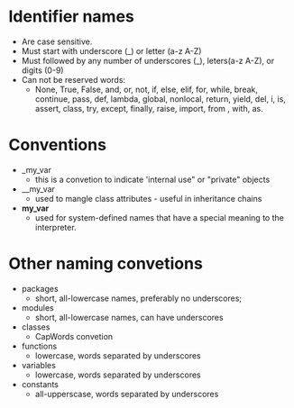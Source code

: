 # Identifier names
- Are case sensitive.
- Must start with underscore (_) or letter (a-z A-Z)
- Must followed by any number of underscores (_), leters(a-z A-Z), or digits (0-9)
- Can not be reserved words:
    - None, True, False, and, or, not, if, else, elif, for, while, break, continue, pass, def, lambda, global, nonlocal, return, yield, del, i, is, assert, class, try, except, finally, raise, import, from , with, as.

# Conventions
- _my_var
    - this is a convetion to indicate 'internal use" or "private" objects
- __my_var
    - used to mangle class attributes - useful in inheritance chains
- __my_var__
    - used for system-defined names that have a special meaning to the interpreter.

# Other naming convetions
- packages
    - short, all-lowercase names, preferably no underscores;
- modules
    - short, all-lowercase names, can have underscores
- classes
    - CapWords convetion
- functions
    - lowercase, words separated by underscores
- variables
    - lowercase, words separated by underscores
- constants
    - all-upperscase, words separated by underscores